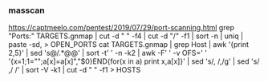 ### masscan
https://captmeelo.com/pentest/2019/07/29/port-scanning.html
grep "Ports:" TARGETS.gnmap | cut -d " " -f4 | cut -d "/" -f1 | sort -n | uniq | paste -sd, > OPEN_PORTS
cat TARGETS.gnmap | grep Host | awk '{print $2,$5}' | sed 's@/.*@@' | sort -t' ' -n -k2 | awk -F' ' -v OFS=' ' '{x=$1;$1="";a[x]=a[x]","$0}END{for(x in a) print x,a[x]}' | sed 's/, /,/g' | sed 's/ ,/ /' | sort -V -k1 | cut -d " " -f1 > HOSTS
